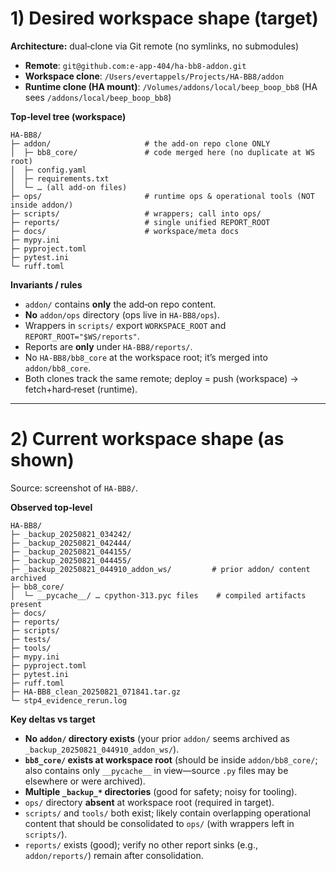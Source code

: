 # 1) Desired workspace shape (target)

**Architecture:** dual‑clone via Git remote (no symlinks, no submodules)

* **Remote**: `git@github.com:e-app-404/ha-bb8-addon.git`
* **Workspace clone**: `/Users/evertappels/Projects/HA-BB8/addon`
* **Runtime clone (HA mount)**: `/Volumes/addons/local/beep_boop_bb8` (HA sees `/addons/local/beep_boop_bb8`)

**Top‑level tree (workspace)**

```
HA-BB8/
├─ addon/                     # the add-on repo clone ONLY
│  ├─ bb8_core/               # code merged here (no duplicate at WS root)
│  ├─ config.yaml
│  ├─ requirements.txt
│  └─ … (all add-on files)
├─ ops/                       # runtime ops & operational tools (NOT inside addon/)
├─ scripts/                   # wrappers; call into ops/
├─ reports/                   # single unified REPORT_ROOT
├─ docs/                      # workspace/meta docs
├─ mypy.ini
├─ pyproject.toml
├─ pytest.ini
└─ ruff.toml
```

**Invariants / rules**

* `addon/` contains **only** the add‑on repo content.
* **No** `addon/ops` directory (ops live in `HA-BB8/ops`).
* Wrappers in `scripts/` export `WORKSPACE_ROOT` and `REPORT_ROOT="$WS/reports"`.
* Reports are **only** under `HA-BB8/reports/`.
* No `HA-BB8/bb8_core` at the workspace root; it’s merged into `addon/bb8_core`.
* Both clones track the same remote; deploy = push (workspace) → fetch+hard‑reset (runtime).

---

# 2) Current workspace shape (as shown)

Source: screenshot of `HA-BB8/`.

**Observed top‑level**

```
HA-BB8/
├─ _backup_20250821_034242/
├─ _backup_20250821_042444/
├─ _backup_20250821_044155/
├─ _backup_20250821_044455/
├─ _backup_20250821_044910_addon_ws/         # prior addon/ content archived
├─ bb8_core/
│  └─ __pycache__/ … cpython-313.pyc files    # compiled artifacts present
├─ docs/
├─ reports/
├─ scripts/
├─ tests/
├─ tools/
├─ mypy.ini
├─ pyproject.toml
├─ pytest.ini
├─ ruff.toml
├─ HA-BB8_clean_20250821_071841.tar.gz
└─ stp4_evidence_rerun.log
```

**Key deltas vs target**

* **No `addon/` directory exists** (your prior `addon/` seems archived as `_backup_20250821_044910_addon_ws/`).
* **`bb8_core/` exists at workspace root** (should be inside `addon/bb8_core/`; also contains only `__pycache__` in view—source `.py` files may be elsewhere or were archived).
* **Multiple `_backup_*` directories** (good for safety; noisy for tooling).
* `ops/` directory **absent** at workspace root (required in target).
* `scripts/` and `tools/` both exist; likely contain overlapping operational content that should be consolidated to `ops/` (with wrappers left in `scripts/`).
* `reports/` exists (good); verify no other report sinks (e.g., `addon/reports/`) remain after consolidation.
